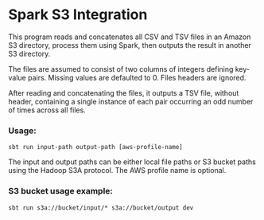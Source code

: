 # Spark S3 Integration

This program reads and concatenates all CSV and TSV files in an Amazon S3 directory,
process them using Spark, then outputs the result in another S3 directory.

The files are assumed to consist of two columns of integers defining key-value pairs.
Missing values are defaulted to 0. Files headers are ignored.

After reading and concatenating the files, it outputs a TSV file, without header,
containing a single instance of each pair occurring an odd number of times across all files.

### Usage:
```
sbt run input-path output-path [aws-profile-name]
```

The input and output paths can be either local file paths or S3 bucket paths using the
Hadoop S3A protocol. The AWS profile name is optional.

### S3 bucket usage example:
```
sbt run s3a://bucket/input/* s3a://bucket/output dev
```